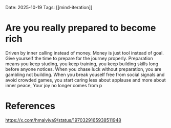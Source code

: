 Date: 2025-10-19
Tags: [[mind-iteration]]

# Are you really prepared to become rich

Driven by inner calling instead of money. Money is just tool instead of goal.
Give yourself the time to prepare for the journey properly. Preparation means you keep studing, you keep training, you keep building skills long before anyone notices. When you chase luck without preparation, you are gambling not building.
When you break youself free from social signals and avoid crowded games, you start caring less about applause and more about inner peace, Your joy no longer comes from p
# References
https://x.com/hmalviya9/status/1970329165938511948